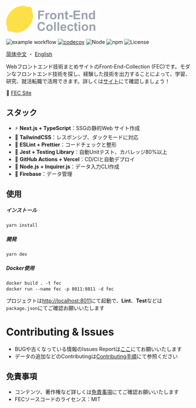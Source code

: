 ![logo](https://raw.githubusercontent.com/kensoz/FEC/main/public/logo.png)



![example workflow](https://github.com/kensoz/FEC/actions/workflows/dispatch.yml/badge.svg)  [![codecov](https://codecov.io/gh/kensoz/FEC/branch/main/graph/badge.svg?token=2THJ19HFZW)](https://codecov.io/gh/kensoz/FEC)  ![Node](https://img.shields.io/badge/Node.js-v18.7.0-fb7185.svg?logo=&style=flat-square)  ![npm](https://img.shields.io/badge/npm-v0.3.0-84CC16.svg?style=flat-square) ![License](https://img.shields.io/badge/License-MIT-0284C7.svg?logo=&style=flat-square)

[简体中文](https://github.com/kensoz/FEC/blob/main/.github/doc/readme/zh.md) ・ [English](https://github.com/kensoz/FEC/blob/main/.github/doc/readme/en.md)

Webフロントエンド技術まとめサイトのFront-End-Collection (FEC)です。モダンなフロントエンド技術を探し、経験した技術を出力することによって、学習、研究、就活転職で活用できます。詳しくは[サイト](https://fec-tau.vercel.app/)にて確認しましょう！

🍋 [FEC Site](https://fec-tau.vercel.app/)



## スタック

- ⚡️ **Next.js + TypeScript**：SSGの静的Web サイト作成
- 🎨 **TailwindCSS**：レスポンシブ、ダックモードに対応
- 📑 **ESLint + Prettier**：コードチェックと整形
- 🔌 **Jest + Testing Library**：自動Unitテスト、カバレッジ80%以上
- 🔩 **GitHub Actions + Vercel**：CD/CIと自動デプロイ
- 🔗 **Node.js + Inquirer.js**：データ入力CLI作成
- 💽 **Firebase**：データ管理



## 使用

##### インストール

```shell
yarn install
```

##### 開発

```shell
yarn dev
```

##### Docker使用

```
docker build . -t fec
docker run --name fec -p 8011:8011 -d fec
```

プロジェクトは[http://localhost:8011](http://localhost:8011)にて起動で、**Lint**、**Test**などは`package.json`にてご確認お願いいたします



# Contributing & Issues

+ BUGや古くなっている情報のIssues Reportは[ここ](https://github.com/kensoz/FEC/issues)にてお願いいたします
+ データの追加などのContributingは[Contributing手順](https://github.com/kensoz/FEC/blob/main/.github/doc/contri.md)にて参照ください



## 免責事項

- コンテンツ、著作権など詳しくは[免責事項](https://github.com/kensoz/FEC/tree/main/.github/doc/disclaimer)にてご確認お願いいたします
- FECソースコードのライセンス：MIT
